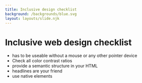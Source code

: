 ```yaml
--- 
title: Inclusive design checklist
background: /backgrounds/blue.svg
layout: layouts/slide.njk
---
```


# Inclusive web design checklist

- has to be useable without a mouse or any other pointer device
- Check all color contrast ratios
- provide a semantic structure in your HTML
- headlines are your friend
- use native elements
